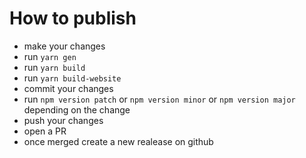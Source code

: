 # How to publish

-   make your changes
-   run `yarn gen`
-   run `yarn build`
-   run `yarn build-website`
-   commit your changes
-   run `npm version patch` or `npm version minor` or `npm version major` depending on the change
-   push your changes
-   open a PR
-   once merged create a new realease on github
